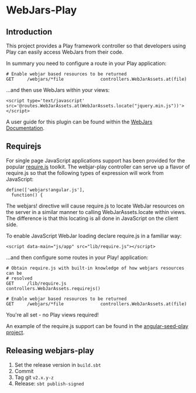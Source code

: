 WebJars-Play
============

Introduction
------------
This project provides a Play framework controller so that developers using Play can easily access WebJars from their code.

In summary you need to configure a route in your Play application:

	# Enable webjar based resources to be returned
	GET     /webjars/*file              controllers.WebJarAssets.at(file)

...and then use WebJars within your views:

	<script type='text/javascript' src='@routes.WebJarAssets.at(WebJarAssets.locate("jquery.min.js"))'></script>

A user guide for this plugin can be found within the [WebJars Documentation](http://www.webjars.org/documentation).

Requirejs
---------
For single page JavaScript applications support has been provided for the popular [require.js](http://requirejs.org/) toolkit. The webjar-play controller can serve up a flavor of require.js so that the following types of expression will work from JavaScript:

	define(['webjars!angular.js'], 
	  function() {

The webjars! directive will cause require.js to locate WebJar resources on the server in a similar manner to calling WebJarAssets.locate within views. The difference is that this locating is all done in JavaScript on the client side.

To enable JavaScript WebJar loading declare require.js in a familiar way:

	<script data-main="js/app" src="lib/require.js"></script>

...and then configure some routes in your Play! application:

	# Obtain require.js with built-in knowledge of how webjars resources can be
	# resolved
	GET     /lib/require.js             controllers.WebJarAssets.requirejs()

	# Enable webjar based resources to be returned
	GET     /webjars/*file              controllers.WebJarAssets.at(file)

You're all set - no Play views required!

An example of the require.js support can be found in the [angular-seed-play project](https://github.com/huntc/angular-seed-play).


Releasing webjars-play
----------------------

1. Set the release version in `build.sbt`
2. Commit
3. Tag git `v2.x.y-z`
4. Release: `sbt publish-signed`
